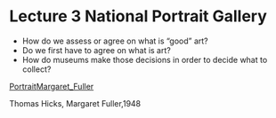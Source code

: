 # Lecture 3 National Portrait Gallery
- How do we assess or agree on what is “good” art?
- Do we first have to agree on what is art?
- How do museums make those decisions in order to decide what to
collect?

[Portrait](./Portrait.jpg "Portrait")[Margaret_Fuller](./Margaret_Fuller.jpg "Margaret_Fuller")

Thomas Hicks, Margaret Fuller,1948

